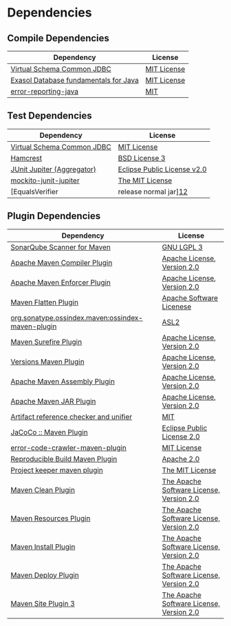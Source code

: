 <!-- @formatter:off -->
# Dependencies

## Compile Dependencies

| Dependency                                 | License          |
| ------------------------------------------ | ---------------- |
| [Virtual Schema Common JDBC][0]            | [MIT License][1] |
| [Exasol Database fundamentals for Java][2] | [MIT License][3] |
| [error-reporting-java][4]                  | [MIT][5]         |

## Test Dependencies

| Dependency                                | License                           |
| ----------------------------------------- | --------------------------------- |
| [Virtual Schema Common JDBC][0]           | [MIT License][1]                  |
| [Hamcrest][6]                             | [BSD License 3][7]                |
| [JUnit Jupiter (Aggregator)][8]           | [Eclipse Public License v2.0][9]  |
| [mockito-junit-jupiter][10]               | [The MIT License][11]             |
| [EqualsVerifier | release normal jar][12] | [Apache License, Version 2.0][13] |

## Plugin Dependencies

| Dependency                                              | License                                        |
| ------------------------------------------------------- | ---------------------------------------------- |
| [SonarQube Scanner for Maven][14]                       | [GNU LGPL 3][15]                               |
| [Apache Maven Compiler Plugin][16]                      | [Apache License, Version 2.0][13]              |
| [Apache Maven Enforcer Plugin][17]                      | [Apache License, Version 2.0][13]              |
| [Maven Flatten Plugin][18]                              | [Apache Software Licenese][19]                 |
| [org.sonatype.ossindex.maven:ossindex-maven-plugin][20] | [ASL2][19]                                     |
| [Maven Surefire Plugin][21]                             | [Apache License, Version 2.0][13]              |
| [Versions Maven Plugin][22]                             | [Apache License, Version 2.0][13]              |
| [Apache Maven Assembly Plugin][23]                      | [Apache License, Version 2.0][13]              |
| [Apache Maven JAR Plugin][24]                           | [Apache License, Version 2.0][13]              |
| [Artifact reference checker and unifier][25]            | [MIT][5]                                       |
| [JaCoCo :: Maven Plugin][26]                            | [Eclipse Public License 2.0][27]               |
| [error-code-crawler-maven-plugin][28]                   | [MIT License][29]                              |
| [Reproducible Build Maven Plugin][30]                   | [Apache 2.0][19]                               |
| [Project keeper maven plugin][31]                       | [The MIT License][32]                          |
| [Maven Clean Plugin][33]                                | [The Apache Software License, Version 2.0][19] |
| [Maven Resources Plugin][34]                            | [The Apache Software License, Version 2.0][19] |
| [Maven Install Plugin][35]                              | [The Apache Software License, Version 2.0][19] |
| [Maven Deploy Plugin][36]                               | [The Apache Software License, Version 2.0][19] |
| [Maven Site Plugin 3][37]                               | [The Apache Software License, Version 2.0][19] |

[0]: https://github.com/exasol/virtual-schema-common-jdbc/
[1]: https://github.com/exasol/virtual-schema-common-jdbc/blob/main/LICENSE
[2]: https://github.com/exasol/db-fundamentals-java/
[3]: https://github.com/exasol/db-fundamentals-java/blob/main/LICENSE
[4]: https://github.com/exasol/error-reporting-java
[5]: https://opensource.org/licenses/MIT
[6]: http://hamcrest.org/JavaHamcrest/
[7]: http://opensource.org/licenses/BSD-3-Clause
[8]: https://junit.org/junit5/
[9]: https://www.eclipse.org/legal/epl-v20.html
[10]: https://github.com/mockito/mockito
[11]: https://github.com/mockito/mockito/blob/main/LICENSE
[12]: https://www.jqno.nl/equalsverifier
[13]: https://www.apache.org/licenses/LICENSE-2.0.txt
[14]: http://sonarsource.github.io/sonar-scanner-maven/
[15]: http://www.gnu.org/licenses/lgpl.txt
[16]: https://maven.apache.org/plugins/maven-compiler-plugin/
[17]: https://maven.apache.org/enforcer/maven-enforcer-plugin/
[18]: https://www.mojohaus.org/flatten-maven-plugin/
[19]: http://www.apache.org/licenses/LICENSE-2.0.txt
[20]: https://sonatype.github.io/ossindex-maven/maven-plugin/
[21]: https://maven.apache.org/surefire/maven-surefire-plugin/
[22]: http://www.mojohaus.org/versions-maven-plugin/
[23]: https://maven.apache.org/plugins/maven-assembly-plugin/
[24]: https://maven.apache.org/plugins/maven-jar-plugin/
[25]: https://github.com/exasol/artifact-reference-checker-maven-plugin
[26]: https://www.jacoco.org/jacoco/trunk/doc/maven.html
[27]: https://www.eclipse.org/legal/epl-2.0/
[28]: https://github.com/exasol/error-code-crawler-maven-plugin/
[29]: https://github.com/exasol/error-code-crawler-maven-plugin/blob/main/LICENSE
[30]: http://zlika.github.io/reproducible-build-maven-plugin
[31]: https://github.com/exasol/project-keeper/
[32]: https://github.com/exasol/project-keeper/blob/main/LICENSE
[33]: http://maven.apache.org/plugins/maven-clean-plugin/
[34]: http://maven.apache.org/plugins/maven-resources-plugin/
[35]: http://maven.apache.org/plugins/maven-install-plugin/
[36]: http://maven.apache.org/plugins/maven-deploy-plugin/
[37]: http://maven.apache.org/plugins/maven-site-plugin/
